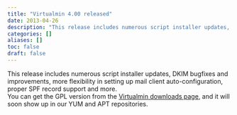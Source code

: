 ```yaml
---
title: "Virtualmin 4.00 released"
date: 2013-04-26
description: "This release includes numerous script installer updates, DKIM bugfixes and improvements, more..."
categories: []
aliases: []
toc: false
draft: false
---
```

This release includes numerous script installer updates, DKIM bugfixes and improvements, more flexibility in setting up mail client auto-configuration, proper SPF record support and more. <br />
 You can get the GPL version from the [Virtualmin downloads page][1], and it will soon show up in our YUM and APT repositories.

  [1]: vdownload.html
